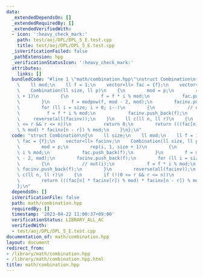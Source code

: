 ```yaml
---
data:
  _extendedDependsOn: []
  _extendedRequiredBy: []
  _extendedVerifiedWith:
  - icon: ':heavy_check_mark:'
    path: test/aoj/DPL/DPL_5_E.test.cpp
    title: test/aoj/DPL/DPL_5_E.test.cpp
  _isVerificationFailed: false
  _pathExtension: hpp
  _verificationStatusIcon: ':heavy_check_mark:'
  attributes:
    links: []
  bundledCode: "#line 1 \"math/combination.hpp\"\nstruct Combination\n{\n    ll size;\n\
    \    ll mod;\n    ll f = 1;\n    vector<ll> fac = {f};\n    vector<ll> facinv;\n\
    \    Combination(ll size, ll p)\n    {\n        mod = p;\n        rep(i, 1, size\
    \ + 1)\n        {\n            f = f * i % mod;\n            fac.push_back(f);\n\
    \        }\n        f = modpow(f, mod - 2, mod);\n        facinv.push_back(f);\n\
    \        for (ll i = size; i > 0; i--)\n        {\n            // out(i);\n  \
    \          f = f * i % mod;\n            facinv.push_back(f);\n        }\n   \
    \     reverse(all(facinv));\n    }\n    ll c(ll n, ll r)\n    {\n        if (!(0\
    \ <= r && r <= n))\n            return 0;\n        return (((fac[n] * facinv[r])\
    \ % mod) * facinv[n - r]) % mod;\n    }\n};\n"
  code: "struct Combination\n{\n    ll size;\n    ll mod;\n    ll f = 1;\n    vector<ll>\
    \ fac = {f};\n    vector<ll> facinv;\n    Combination(ll size, ll p)\n    {\n\
    \        mod = p;\n        rep(i, 1, size + 1)\n        {\n            f = f *\
    \ i % mod;\n            fac.push_back(f);\n        }\n        f = modpow(f, mod\
    \ - 2, mod);\n        facinv.push_back(f);\n        for (ll i = size; i > 0; i--)\n\
    \        {\n            // out(i);\n            f = f * i % mod;\n           \
    \ facinv.push_back(f);\n        }\n        reverse(all(facinv));\n    }\n    ll\
    \ c(ll n, ll r)\n    {\n        if (!(0 <= r && r <= n))\n            return 0;\n\
    \        return (((fac[n] * facinv[r]) % mod) * facinv[n - r]) % mod;\n    }\n\
    };\n"
  dependsOn: []
  isVerificationFile: false
  path: math/combination.hpp
  requiredBy: []
  timestamp: '2023-04-22 11:00:37+09:00'
  verificationStatus: LIBRARY_ALL_AC
  verifiedWith:
  - test/aoj/DPL/DPL_5_E.test.cpp
documentation_of: math/combination.hpp
layout: document
redirect_from:
- /library/math/combination.hpp
- /library/math/combination.hpp.html
title: math/combination.hpp
---
```

